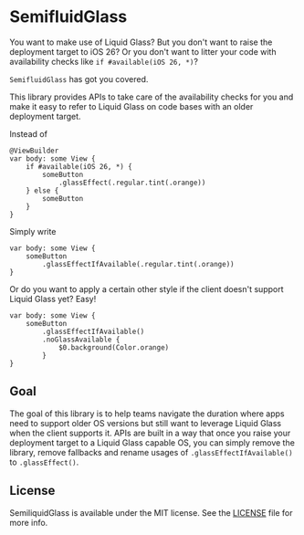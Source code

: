 # SemifluidGlass

You want to make use of Liquid Glass?
But you don't want to raise the deployment target to iOS 26?
Or you don't want to litter your code with availability checks like `if #available(iOS 26, *)`?

`SemifluidGlass` has got you covered.

This library provides APIs to take care of the availability checks for you and make it easy to refer to Liquid Glass on code bases with an older deployment target.

Instead of 

    @ViewBuilder
    var body: some View {
        if #available(iOS 26, *) {
            someButton
                .glassEffect(.regular.tint(.orange))
        } else {
            someButton
        }
    }
    
Simply write

    var body: some View {
        someButton
            .glassEffectIfAvailable(.regular.tint(.orange))
    }
    
Or do you want to apply a certain other style if the client doesn't support Liquid Glass yet? Easy!

    var body: some View {
        someButton
            .glassEffectIfAvailable()
            .noGlassAvailable {
                $0.background(Color.orange)
            }
    }
    
## Goal

The goal of this library is to help teams navigate the duration where apps need to support older OS versions but still want to leverage Liquid Glass when the client supports it.
APIs are built in a way that once you raise your deployment target to a Liquid Glass capable OS, you can simply remove the library, remove fallbacks and rename usages of `.glassEffectIfAvailable()` to `.glassEffect()`.


## License

SemiliquidGlass is available under the MIT license. See the [LICENSE](https://github.com/JanMensch/SemiliquidGlass/blob/main/LICENSE) file for more info.
